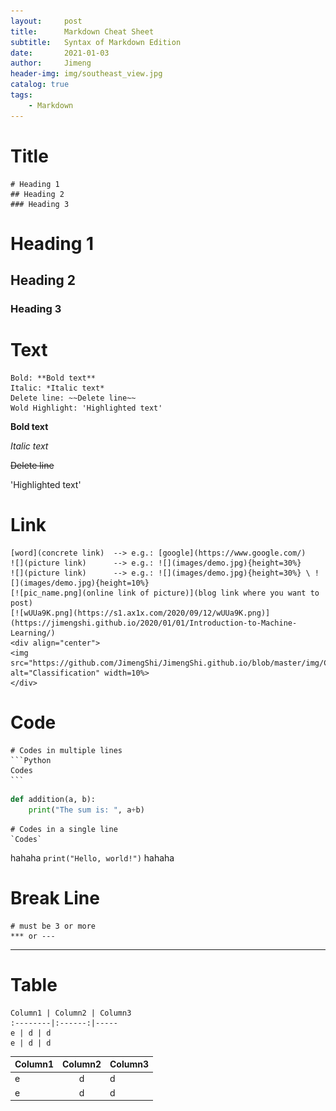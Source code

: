```yaml
---
layout:     post
title:      Markdown Cheat Sheet
subtitle:   Syntax of Markdown Edition
date:       2021-01-03
author:     Jimeng
header-img: img/southeast_view.jpg
catalog: true
tags:
    - Markdown
---
```



# Title
    # Heading 1
    ## Heading 2
    ### Heading 3
    
# Heading 1
## Heading 2
### Heading 3


# Text
    Bold: **Bold text**
    Italic: *Italic text*
    Delete line: ~~Delete line~~
    Wold Highlight: 'Highlighted text'

**Bold text**

*Italic text*

~~Delete line~~

'Highlighted text'


# Link
    [word](concrete link)  --> e.g.: [google](https://www.google.com/)
    ![](picture link)      --> e.g.: ![](images/demo.jpg){height=30%}
    ![](picture link)      --> e.g.: ![](images/demo.jpg){height=30%} \ ![](images/demo.jpg){height=10%}
    [![pic_name.png](online link of picture)](blog link where you want to post)
    [![wUUa9K.png](https://s1.ax1x.com/2020/09/12/wUUa9K.png)](https://jimengshi.github.io/2020/01/01/Introduction-to-Machine-Learning/)
    <div align="center">
    <img src="https://github.com/JimengShi/JimengShi.github.io/blob/master/img/Classification.png" alt="Classification" width=10%>
    </div>


# Code
    # Codes in multiple lines
    ```Python
    Codes
    ```
    
```Python
def addition(a, b):
    print("The sum is: ", a+b)
```    

    # Codes in a single line
    `Codes`
    
hahaha `print("Hello, world!")` hahaha


# Break Line
    # must be 3 or more
    *** or ---
    
--------------------    
    
# Table
    Column1 | Column2 | Column3
    :--------|:------:|-----
    e | d | d
    e | d | d
Column1 | Column2 | Column3
:--------|:------:|-----
e | d | d
e | d | d
